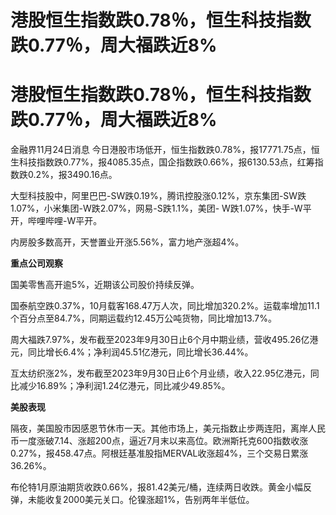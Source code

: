 # 港股恒生指数跌0.78％，恒生科技指数跌0.77％，周大福跌近8%

# 港股恒生指数跌0.78％，恒生科技指数跌0.77％，周大福跌近8%

金融界11月24日消息
今日港股市场低开，恒生指数跌0.78%，报17771.75点，恒生科技指数跌0.77%，报4085.35点，国企指数跌0.66%，报6130.53点，红筹指数跌0.2%，报3490.16点。

大型科技股中，阿里巴巴-SW跌0.19%，腾讯控股涨0.12%，京东集团-SW跌1.07%，小米集团-W跌2.07%，网易-S跌1.1%，美团-
W跌1.07%，快手-W平开，哔哩哔哩-W平开。

内房股多数高开，天誉置业开涨5.56%，富力地产涨超4%。

**重点公司观察**

国美零售高开逾5%，近期该公司股价持续反弹。

国泰航空跌0.37%，10月载客168.47万人次，同比增加320.2%。运载率增加11.1个百分点至84.7%，同期运载约12.45万公吨货物，同比增加13.7%。

周大福跌7.97%，发布截至2023年9月30日止6个月中期业绩，营收495.26亿港元，同比增长6.4%；净利润45.51亿港元，同比增长36.44%。

互太纺织涨2%，发布截至2023年9月30日止6个月业绩，收入22.95亿港元，同比减少16.89%；净利润1.24亿港元，同比减少49.85%。

**美股表现**

隔夜，美国股市因感恩节休市一天。其他市场上，美元指数止步两连阳，离岸人民币一度涨破7.14、涨超200点，逼近7月末以来高位。欧洲斯托克600指数收涨0.27%，报458.47点。阿根廷基准股指MERVAL收涨超4%，三个交易日累涨36.26%。

布伦特1月原油期货收跌0.66%，报81.42美元/桶，连续两日收跌。黄金小幅反弹，未能收复2000美元关口。伦镍涨超1%，告别两年半低位。

